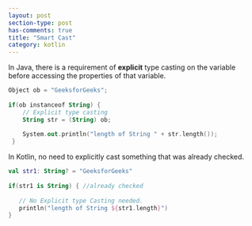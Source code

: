```yaml
---
layout: post
section-type: post
has-comments: true
title: "Smart Cast"
category: kotlin
---
```


In Java, there is a requirement of **explicit** type casting on the variable before accessing the properties of that variable.

```kotlin
Object ob = "GeeksforGeeks";
 
if(ob instanceof String) {
    // Explicit type casting
    String str = (String) ob;
 
    System.out.println("length of String " + str.length());
 }
```

In Kotlin, no need to explicitly cast something that was already checked.

```kotlin
val str1: String? = "GeeksforGeeks"
    
if(str1 is String) { //already checked
        
   // No Explicit type Casting needed.
   println("length of String ${str1.length}")
}
```
